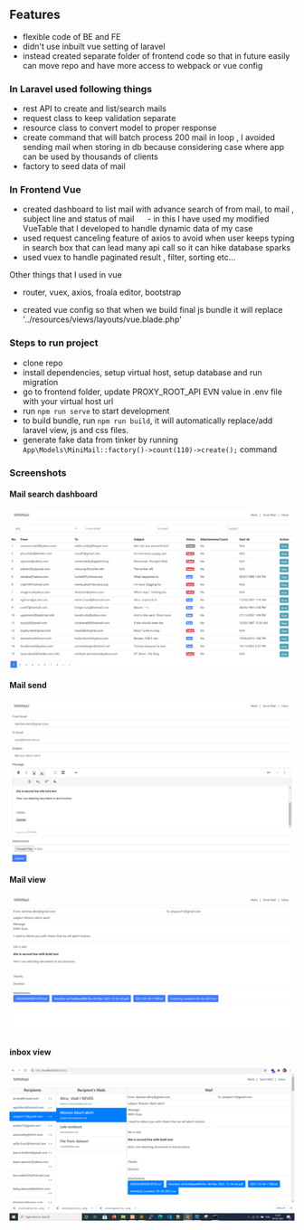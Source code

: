 ## Features
- flexible code of BE and FE
- didn't use inbuilt vue setting of laravel
- instead created separate folder of frontend code so that in future easily can move repo and have more access to webpack or vue config

### In Laravel used following things
- rest API to create and list/search mails
- request class to keep validation separate 
- resource class to convert model to proper response
- create command that will batch process 200 mail in loop , I avoided sending mail when storing in db because considering case where app can be used by thousands of clients
- factory to seed data of mail

### In Frontend Vue
- created dashboard to list mail with advance search of from mail, to mail , subject line and status of mail
     - in this I have used my modified VueTable that I developed to handle dynamic data of my case
- used request canceling feature of axios to avoid when user keeps typing in search box that can lead many api call so it can hike database sparks 
- used vuex to handle paginated result , filter, sorting etc...

Other things that I used in vue
- router, vuex, axios, froala editor, bootstrap

- created vue config so that when we build final js bundle it will replace '../resources/views/layouts/vue.blade.php'  


### Steps to run project
- clone repo
- install dependencies, setup virtual host, setup database and run migration
- go to frontend folder,  update PROXY_ROOT_API EVN value in  .env file with your virtual host url
- run `npm run serve` to start development
- to build bundle, run `npm run build`, it will automatically replace/add laravel view, js and css files.
- generate fake data from tinker by running `App\Models\MiniMail::factory()->count(110)->create();` command

### Screenshots
#### Mail search dashboard
![Mail search dashboard](./screenshots/mail-dashboard-filter.png "Mail search dashboard")

#### Mail send
![Mail send](./screenshots/send-mail.png "Mail send")

#### Mail view
![Mail view](./screenshots/mail-view.png "Mail view")

#### inbox view
![Inbox view](./screenshots/inbox.png "inbox view")
